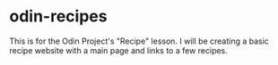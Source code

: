 # odin-recipes

This is for the Odin Project's "Recipe" lesson. I will be creating a basic recipe website with a main page and links to a few recipes. 
